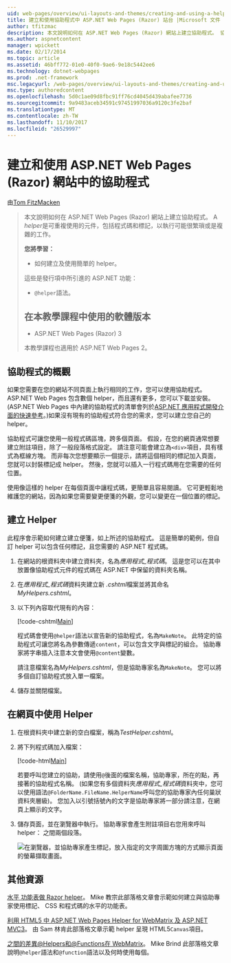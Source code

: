 ```yaml
---
uid: web-pages/overview/ui-layouts-and-themes/creating-and-using-a-helper-in-an-aspnet-web-pages-site
title: 建立和使用協助程式中 ASP.NET Web Pages (Razor) 站台 |Microsoft 文件
author: tfitzmac
description: 本文說明如何在 ASP.NET Web Pages (Razor) 網站上建立協助程式。 協助程式是可重複使用的元件，其中包含程式碼和效能標記...
ms.author: aspnetcontent
manager: wpickett
ms.date: 02/17/2014
ms.topic: article
ms.assetid: 46bff772-01e0-40f0-9ae6-9e18c5442ee6
ms.technology: dotnet-webpages
ms.prod: .net-framework
msc.legacyurl: /web-pages/overview/ui-layouts-and-themes/creating-and-using-a-helper-in-an-aspnet-web-pages-site
msc.type: authoredcontent
ms.openlocfilehash: 5d0c1ae09d8fbc91ff76cd4045d439abafee7736
ms.sourcegitcommit: 9a9483aceb34591c97451997036a9120c3fe2baf
ms.translationtype: MT
ms.contentlocale: zh-TW
ms.lasthandoff: 11/10/2017
ms.locfileid: "26529997"
---
```

<a name="creating-and-using-a-helper-in-an-aspnet-web-pages-razor-site"></a>建立和使用 ASP.NET Web Pages (Razor) 網站中的協助程式
====================
由[Tom FitzMacken](https://github.com/tfitzmac)

> 本文說明如何在 ASP.NET Web Pages (Razor) 網站上建立協助程式。 A *helper*是可重複使用的元件，包括程式碼和標記，以執行可能很繁瑣或是複雜的工作。
> 
> **您將學習：** 
> 
> - 如何建立及使用簡單的 helper。
> 
> 這些是發行項中所引進的 ASP.NET 功能：
> 
> - `@helper`語法。
>   
> 
> ## <a name="software-versions-used-in-the-tutorial"></a>在本教學課程中使用的軟體版本
> 
> 
> - ASP.NET Web Pages (Razor) 3
>   
> 
> 本教學課程也適用於 ASP.NET Web Pages 2。


## <a name="overview-of-helpers"></a>協助程式的概觀

如果您需要在您的網站不同頁面上執行相同的工作，您可以使用協助程式。 ASP.NET Web Pages 包含數個 helper，而且還有更多，您可以下載並安裝。 (ASP.NET Web Pages 中內建的協助程式的清單會列於[ASP.NET 應用程式開發介面的快速參考](https://go.microsoft.com/fwlink/?LinkId=202907)。)如果沒有現有的協助程式符合您的需求，您可以建立您自己的 helper。

協助程式可讓您使用一般程式碼區塊，跨多個頁面。 假設，在您的網頁通常想要建立附註項目，除了一般段落格式設定。 請注意可能會建立為`<div>`項目，具有樣式為框線方塊。 而非每次您想要顯示一個提示，請將這個相同的標記加入頁面，您就可以封裝標記成 helper。 然後，您就可以插入一行程式碼用在您需要的任何位置。

使用像這樣的 helper 在每個頁面中讓程式碼，更簡單且容易閱讀。 它可更輕鬆地維護您的網站，因為如果您需要變更便箋的外觀，您可以變更在一個位置的標記。

## <a name="creating-a-helper"></a>建立 Helper

此程序會示範如何建立建立便箋，如上所述的協助程式。 這是簡單的範例，但自訂 helper 可以包含任何標記，且您需要的 ASP.NET 程式碼。

1. 在網站的根資料夾中建立資料夾，名為*應用程式\_程式碼*。 這是您可以在其中放置像協助程式元件的程式碼在 ASP.NET 中保留的資料夾名稱。
2. 在*應用程式\_程式碼*資料夾建立新 *.cshtml*檔案並將其命名*MyHelpers.cshtml*。
3. 以下列內容取代現有的內容：

    [!code-cshtml[Main](creating-and-using-a-helper-in-an-aspnet-web-pages-site/samples/sample1.cshtml)]

    程式碼會使用`@helper`語法以宣告新的協助程式，名為`MakeNote`。 此特定的協助程式可讓您將名為參數傳遞`content`，可以包含文字與標記的組合。 協助專家將字串插入注意本文會使用`@content`變數。

    請注意檔案名為*MyHelpers.cshtml*，但是協助專家名為`MakeNote`。 您可以將多個自訂協助程式放入單一檔案。
4. 儲存並關閉檔案。

## <a name="using-the-helper-in-a-page"></a>在網頁中使用 Helper

1. 在根資料夾中建立新的空白檔案，稱為*TestHelper.cshtml*。
2. 將下列程式碼加入檔案：

    [!code-html[Main](creating-and-using-a-helper-in-an-aspnet-web-pages-site/samples/sample2.html)]

    若要呼叫您建立的協助，請使用`@`後面的檔案名稱，協助專家，所在的點，再接著的協助程式名稱。 (如果您有多個資料夾*應用程式\_程式碼*資料夾中，您可以使用語法`@FolderName.FileName.HelperName`呼叫您的協助專家內任何巢狀資料夾層級)。 您加入以引號括號內的文字是協助專家將一部分請注意，在網頁上顯示的文字。
3. 儲存頁面，並在瀏覽器中執行。 協助專家會產生附註項目右您用來呼叫 helper： 之間兩個段落。

    ![在瀏覽器，並協助專家產生標記，放入指定的文字周圍方塊的方式顯示頁面的螢幕擷取畫面。](creating-and-using-a-helper-in-an-aspnet-web-pages-site/_static/image1.jpg)

## <a name="additional-resources"></a>其他資源


[水平 功能表做 Razor helper](http://mikepope.com/blog/DisplayBlog.aspx?permalink=2341)。 Mike 教宗此部落格文章會示範如何建立與協助專家使用標記、 CSS 和程式碼的水平的功能表。

[利用 HTML5 中 ASP.NET Web Pages Helper for WebMatrix 及 ASP.NET MVC3](http://geekswithblogs.net/wildturtle/archive/2010/11/08/html5-in-asp.net-web-pages-helpers-for-webmatrix-and_aspnet_mvc3.aspx)。 由 Sam 林肯此部落格文章示範 helper 呈現 HTML5`Canvas`項目。

[之間的差異@Helpers和@Functions在 WebMatrix](http://www.mikesdotnetting.com/Article/173/The-Difference-Between-@Helpers-and-@Functions-In-WebMatrix)。 Mike Brind 此部落格文章說明`@helper`語法和`@function`語法以及何時使用每個。
